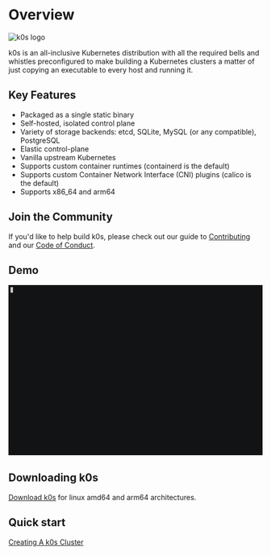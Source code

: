 # Overview
![k0s logo](img/k0s-logo-full-color.svg)

k0s is an all-inclusive Kubernetes distribution with all the required bells and whistles preconfigured to make building a Kubernetes clusters a matter of just copying an executable to every host and running it.

## Key Features
- Packaged as a single static binary
- Self-hosted, isolated control plane
- Variety of storage backends: etcd, SQLite, MySQL (or any compatible), PostgreSQL
- Elastic control-plane
- Vanilla upstream Kubernetes
- Supports custom container runtimes (containerd is the default)
- Supports custom Container Network Interface (CNI) plugins (calico is the default)
- Supports x86_64 and arm64

## Join the Community
If you'd like to help build k0s, please check out our guide to [Contributing](contributors/overview.md) and our [Code of Conduct](contributors/CODE_OF_CONDUCT.md).

## Demo
![k0s demo](img/k0s_demo.gif)

## Downloading k0s
[Download k0s](https://github.com/k0sproject/k0s/releases) for linux amd64 and arm64 architectures.

## Quick start
[Creating A k0s Cluster](k0s-multi-node.md)